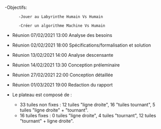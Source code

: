 -Objectifs: 

          -Jouer au Labyrinthe Humain Vs Humain

          -Créer un algorithme Machine Vs Humain

-  Réunion 07/02/2021 13:00  Analyse des besoins
-  Réunion 02/02/2021 18:00  Spécifications/formalisation et solution
-  Réunion 13/02/2021 14:00  Analyse descensante 
-  Réunion 14/02/2021 13:30  Conception préleminaire
-  Réunion 27/02/2021 22:00  Conception détaillée
-  Réunion 01/03/2021 19:00  Redaction du rapport 


- Le plateau est composé de : 
    - 33 tuiles non fixes : 12 tuiles "ligne droite", 16 "tuiles tournant", 5 tuiles "ligne droite" + "tournant".
    - 16 tuiles fixes : 0 tuiles "ligne droite", 4 tuiles "tournant", 12 tuiles "tournant" + ligne droite".
